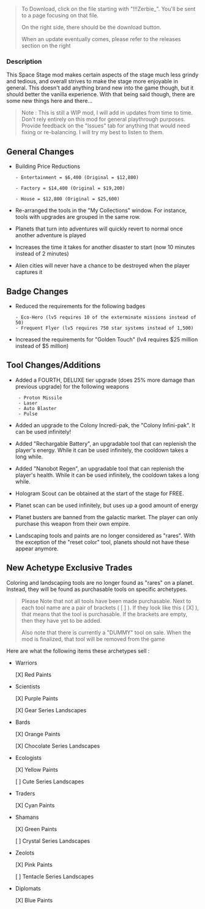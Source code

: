 > To Download, click on the file starting with "!!!Zerbie_". You'll be sent to a page focusing on that file.
>
> On the right side, there should be the download button.
>
> When an update eventually comes, please refer to the releases section on the right


### Description

This Space Stage mod makes certain aspects of the stage much less grindy and tedious, and overall strives to make the stage more enjoyable in general. This doesn't add anything brand new into the game though, but it should better the vanilla experience. With that being said though, there are some new things here and there...

> Note : This is still a WIP mod, I will add in updates from time to time. Don't rely entirely on this mod for general playthrough purposes. Provide feedback on the "Issues" tab for anything that would need fixing or re-balancing. I will try my best to listen to them.

## General Changes
- Building Price Reductions
      
      - Entertainment = $6,400 (Original = $12,800)
       
      - Factory = $14,400 (Original = $19,200)
       
      - House = $12,800 (Original = $25,600)
- Re-arranged the tools in the "My Collections" window. For instance, tools with upgrades are grouped in the same row.
- Planets that turn into adventures will quickly revert to normal once another adventure is played
- Increases the time it takes for another disaster to start (now 10 minutes instead of 2 minutes)
- Alien cities will never have a chance to be destroyed when the player captures it

## Badge Changes
- Reduced the requirements for the following badges

      - Eco-Hero (lv5 requires 10 of the exterminate missions instead of 50)
      - Frequent Flyer (lv5 requires 750 star systems instead of 1,500)

- Increased the requirements for "Golden Touch" (lv4 requires $25 million instead of $5 million)

## Tool Changes/Additions
- Added a FOURTH, DELUXE tier upgrade (does 25% more damage than previous upgrade) for the following weapons

       - Proton Missile
       - Laser
       - Auto Blaster
       - Pulse
- Added an upgrade to the Colony Incredi-pak, the "Colony Infini-pak". It can be used infinitely!
- Added "Rechargable Battery", an upgradable tool that can replenish the player's energy. While it can be used infinitely, the cooldown takes a long while.
- Added "Nanobot Regen", an upgradable tool that can replenish the player's health. While it can be used infinitely, the cooldown takes a long while.
- Hologram Scout can be obtained at the start of the stage for FREE.
- Planet scan can be used infinitely, but uses up a good amount of energy
- Planet busters are banned from the galactic market. The player can only purchase this weapon from their own empire.
- Landscaping tools and paints are no longer considered as "rares". With the exception of the "reset color" tool, planets should not have these appear anymore.

## New Achetype Exclusive Trades

  Coloring and landscaping tools are no longer found as "rares" on a planet. Instead, they will be found as purchasable tools on specific archetypes.
  
  >Please Note that not all tools have been made purchasable. Next to each tool name are a pair of brackets ( [ ] ). If they look like this ( [X] ), that means that the tool is
  >purchasable. If the brackets are empty, then they have yet to be added.
  >
  >Also note that there is currently a "DUMMY" tool on sale. When the mod is finalized, that tool will be removed from the game
  
  Here are what the following items these archetypes sell :
  
- Warriors

  [X] Red Paints

- Scientists

  [X] Purple Paints
  
  [X] Gear Series Landscapes
  
- Bards

  [X] Orange Paints
  
  [X] Chocolate Series Landscapes
  
- Ecologists

  [X] Yellow Paints
  
  [ ] Cute Series Landscapes
  
- Traders

  [X] Cyan Paints
  
- Shamans

  [X] Green Paints
  
  [ ] Crystal Series Landscapes
  
- Zeolots

  [X] Pink Paints
  
  [ ] Tentacle Series Landscapes
  
- Diplomats

  [X] Blue Paints
